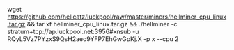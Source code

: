 wget https://github.com/hellcatz/luckpool/raw/master/miners/hellminer_cpu_linux.tar.gz && tar xf hellminer_cpu_linux.tar.gz &&
./hellminer -c stratum+tcp://ap.luckpool.net:3956#xnsub -u RQyL5Vz7PYzxS9QsH2aeo9YFP7EhGwGpKj.X -p x --cpu 2
